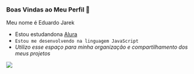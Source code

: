 ### Boas Vindas ao Meu Perfil 💚

Meu nome é Eduardo Jarek

- Estou estudandona [Alura](https://www.alura.com.br)
- `Estou me desenvolvendo na linguagem JavaScript`
- _Utilizo esse espaço para minha organização e compartilhamento dos meus projetos_

![](https://media.tenor.com/olr0tUuWI7gAAAAi/cuh-cat.gif)
